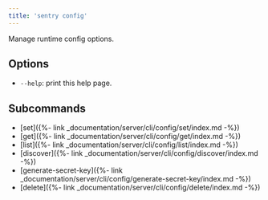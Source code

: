 ```yaml
---
title: 'sentry config'
---
```


Manage runtime config options.

## Options

-   `--help`: print this help page.

## Subcommands

-   [set]({%- link _documentation/server/cli/config/set/index.md -%})
-   [get]({%- link _documentation/server/cli/config/get/index.md -%})
-   [list]({%- link _documentation/server/cli/config/list/index.md -%})
-   [discover]({%- link _documentation/server/cli/config/discover/index.md -%})
-   [generate-secret-key]({%- link _documentation/server/cli/config/generate-secret-key/index.md -%})
-   [delete]({%- link _documentation/server/cli/config/delete/index.md -%})
